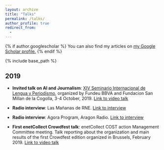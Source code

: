 ```yaml
---
layout: archive
title: "Talks"
permalink: /talks/
author_profile: true
redirect_from:
  -
---
```


{% if author.googlescholar %}
  You can also find my articles on <u><a href="{{author.googlescholar}}">my Google Scholar profile</a>.</u>
{% endif %}

{% include base_path %}

## 2019

+ **Invited talk on AI and Journalism**: [XIV Seminario Internacional de Lengua y Periodismo](https://www.fundeu.es/san-millan-2019/), organized by Fundeu BBVA and Fundacion San Millan de la Cogolla, 3-4 October, 2019. [Link to video talk](https://youtu.be/21NX_BUxic0)

+ **Radio interview**: Las Mañanas de RNE. [Link to interview](http://www.rtve.es/alacarta/audios/las-mananas-de-rne-con-pepa-fernandez/mananas-rne-pepa-fernandez-gente-sensata-hablar-maquinas/5421672/)

+ **Radio interview**: Agora Program, Aragon Radio. [Link to interview](http://www.aragonradio.es/radio?reproducir=194777)

+ **First enetCollect Crowdfest talk**: enetCollect COST action Management Committee meeting. Talk reporting about the organization and main results of the first Crowdfest edition organized in Brussels, February 2019. [Link to video talk](http://videolectures.net/3rdAnnualActionMeeting2019_agerri_crowdfest_overvi/) 





